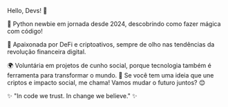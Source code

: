 Hello, Devs! 👋

🚀 Python newbie em jornada desde 2024, descobrindo como fazer mágica com código!

💸 Apaixonada por DeFi e criptoativos, sempre de olho nas tendências da revolução financeira digital.

🌍 Voluntária em projetos de cunho social, porque tecnologia também é ferramenta para transformar o mundo.
🔗 Se você tem uma ideia que une criptos e impacto social, me chama! Vamos mudar o futuro juntos? 😊

✨ "In code we trust. In change we believe." ✨

